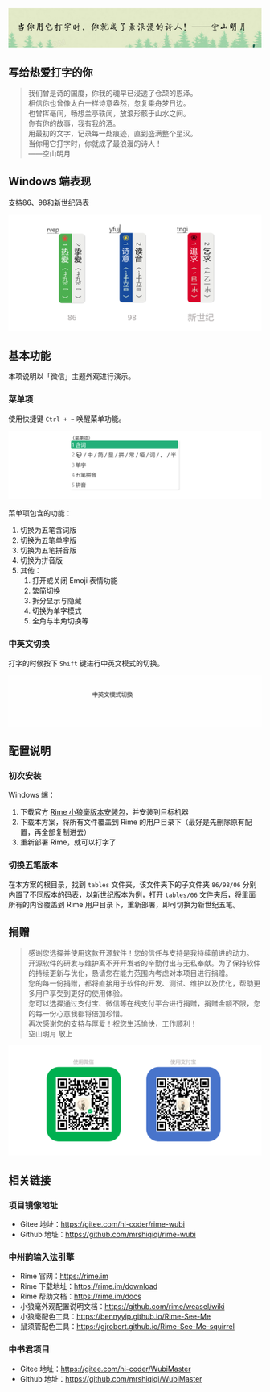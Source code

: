 ![](images/%E6%A5%94%E5%AD%90.png)

## 写给热爱打字的你

> 我们曾是诗的国度，你我的魂早已浸透了仓颉的恩泽。   
> 相信你也曾像太白一样诗意盎然，忽复乘舟梦日边。   
> 也曾挥毫间，畅想兰亭轶闻，放浪形骸于山水之间。   
> 你有你的故事，我有我的酒。   
> 用最初的文字，记录每一处痕迹，直到盛满整个星汉。   
> 当你用它打字时，你就成了最浪漫的诗人！  
> ——空山明月

## Windows 端表现

支持86、98和新世纪码表

![](images/%E5%B1%95%E7%A4%BA.png)

## 基本功能
本项说明以「微信」主题外观进行演示。

### 菜单项

使用快捷键 `Ctrl + ~` 唤醒菜单功能。

![菜单项](images/%E8%8F%9C%E5%8D%95%E9%A1%B9.jpg)

菜单项包含的功能：
1. 切换为五笔含词版
2. 切换为五笔单字版
3. 切换为五笔拼音版
4. 切换为拼音版
5. 其他：
   1. 打开或关闭 Emoji 表情功能
   2. 繁简切换
   3. 拆分显示与隐藏
   4. 切换为单字模式
   5. 全角与半角切换等

### 中英文切换

打字的时候按下 `Shift` 键进行中英文模式的切换。

![中英文切换](images/%E4%B8%AD%E8%8B%B1%E6%96%87%E5%88%87%E6%8D%A2.gif)

## 配置说明

### 初次安装

Windows 端：
1. 下载官方 [Rime 小狼毫版本安装包](https://rime.im/download/)，并安装到目标机器
2. 下载本方案，将所有文件覆盖到 Rime 的用户目录下（最好是先删除原有配置，再全部复制进去）
3. 重新部署 Rime，就可以打字了

### 切换五笔版本

在本方案的根目录，找到 `tables` 文件夹，该文件夹下的子文件夹 `86/98/06` 分别内置了不同版本的码表，以新世纪版本为例，打开 `tables/06` 文件夹后，将里面所有的内容覆盖到 Rime 用户目录下，重新部署，即可切换为新世纪五笔。

## 捐赠

> 感谢您选择并使用这款开源软件！您的信任与支持是我持续前进的动力。  
> 开源软件的研发与维护离不开开发者的辛勤付出与无私奉献。为了保持软件的持续更新与优化，恳请您在能力范围内考虑对本项目进行捐赠。  
> 您的每一份捐赠，都将直接用于软件的开发、测试、维护以及优化，帮助更多用户享受到更好的使用体验。  
> 您可以选择通过支付宝、微信等在线支付平台进行捐赠，捐赠金额不限，您的每一份心意我都将倍加珍惜。  
>  再次感谢您的支持与厚爱！祝您生活愉快，工作顺利！  
> 空山明月 敬上

![](images/%E6%8D%90%E8%B5%A0.jpg)

## 相关链接

### 项目镜像地址
- Gitee 地址：https://gitee.com/hi-coder/rime-wubi
- Github 地址：https://github.com/mrshiqiqi/rime-wubi

### 中州韵输入法引擎
- Rime 官网：https://rime.im
- Rime 下载地址：https://rime.im/download
- Rime 帮助文档：https://rime.im/docs
- 小狼毫外观配置说明文档：https://github.com/rime/weasel/wiki
- 小狼毫配色工具：https://bennyyip.github.io/Rime-See-Me
- 鼠须管配色工具：https://gjrobert.github.io/Rime-See-Me-squirrel

### 中书君项目
- Gitee 地址：https://gitee.com/hi-coder/WubiMaster
- Github 地址：https://github.com/mrshiqiqi/WubiMaster